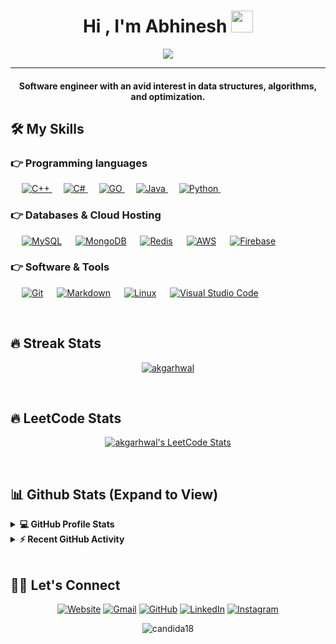 
<h1 align="center">Hi , I'm Abhinesh <img src="https://media.giphy.com/media/hvRJCLFzcasrR4ia7z/giphy.gif" width="35"></h1>
<p align="center">
  <a href="https://github.com/DenverCoder1/readme-typing-svg"><img src="https://readme-typing-svg.herokuapp.com?lines=Software+Engineer;Data+Structure%20|%20Algorithm;GO%20Enthusiast;Always%20learning%20new%20things&center=true&width=500&height=50"></a>
</p>
<hr/>
<h4 align="center">Software engineer with an avid interest in data structures, algorithms, and optimization.</h4>


## 🛠️ My Skills

### 👉 Programming languages

<p align="left"> 
<!--   &emsp; 
  <a href="https://www.cprogramming.com/" target="_blank"> 
    <img alt="C" src="https://img.shields.io/badge/C%20-%232370ED.svg?logo=c&logoColor=white">
  </a>  -->
  &emsp;
  <a href="https://www.w3schools.com/cpp/" target="_blank"> 
    <img alt="C++" src="https://img.shields.io/badge/C++%20-%2300599C.svg?logo=c%2B%2B&logoColor=white">
  </a> 
  &emsp;
  <a href="https://docs.microsoft.com/en-us/dotnet/csharp/" target="_blank"> 
     <img alt="C#" src="https://img.shields.io/badge/-C%23-success?logo=csharp&logoColor=white">
   </a>
  &emsp; 
  <a href="https://golang.org/">
    <img alt="GO" src="https://img.shields.io/badge/-GO-blue?logo=go&logoColor=white"/>
  </a>
  &emsp;
  <a href="https://www.java.com" target="_blank"> 
    <img alt="Java" src="https://img.shields.io/badge/Java-%23007396.svg?logo=java&logoColor=white">
  </a>
  &emsp;
   <a href="https://www.python.org" target="_blank">
    <img alt="Python" src="https://img.shields.io/badge/Python%20-%2314354C.svg?logo=python&logoColor=white">
  </a>
  &emsp;
<!--   <a href="https://www.php.net/">
    <img alt="PHP" src="https://img.shields.io/badge/PHP-%23777BB4.svg?logo=php&logoColor=white"/>
  </a>
  &emsp; -->
</p>

### 👉 Databases & Cloud Hosting
<p align="left">
  &emsp;
    <a href="https://www.mysql.com/"><img alt="MySQL" src="https://img.shields.io/badge/MySQL-00000F?style=flat&logo=mysql&logoColor=white"></a>
  &emsp;
    <a href="https://www.mongodb.com/"><img alt="MongoDB" src ="https://img.shields.io/badge/-MongoDB-success?logo=mongodb&logoColor=white"/></a>
  &emsp;
    <a href="https://redis.io/"><img alt="Redis" src ="https://img.shields.io/badge/-Redis-red?logo=redis&logoColor=white"/></a>
  &emsp;
    <a href="https://aws.amazon.com/"><img alt="AWS" src="https://img.shields.io/badge/-AWS-orange?logo=amazon&logoColor=white"></a>  
  &emsp;
    <a href="https://firebase.google.com/"><img alt="Firebase" src ="https://img.shields.io/badge/Firebase-ffca28?style=flate&logo=firebase&logoColor=black"></a>
 &emsp; 
</p>

 ### 👉 Software & Tools
 
<p>
  &emsp;
    <a href="https://git-scm.com/"><img alt="Git" src="https://img.shields.io/badge/Git%20-%23F05033.svg?logo=git&logoColor=white"></a>
&emsp;
    <a href="https://www.markdownguide.org/"><img alt="Markdown" src="https://img.shields.io/badge/Markdown-000000?style=flate&logo=markdown&logoColor=white"></a>
  &emsp;
    <a href="https://www.linux.org/"><img alt="Linux" src="https://img.shields.io/badge/Linux-FCC624?style=flat&logo=linux&logoColor=black"></a>
  &emsp;
    <a href="https://code.visualstudio.com/"><img alt="Visual Studio Code" src="https://img.shields.io/badge/Visual%20Studio%20Code-0078d7.svg?logo=visual-studio-code&logoColor=white"></a>
  &emsp;
</p>

<br/>

## 🔥 Streak Stats
<!-- <p align="center"><img align="center" src="https://github-readme-streak-stats.herokuapp.com/?user=akgarhwal&theme=algolia" alt="akgarhwal" /></p> -->
<!-- [![GitHub Streak](https://github-readme-streak-stats.herokuapp.com?user=akgarhwal&theme=tokyonight)](https://git.io/streak-stats) -->
<!-- [![GitHub Streak](https://github-readme-streak-stats.herokuapp.com?user=akgarhwal&theme=tokyonight_duo)](https://git.io/streak-stats) -->

<p align="center"><a href="#"><img align="center" src="https://github-readme-streak-stats.herokuapp.com/?user=akgarhwal&theme=tokyonight_duo" alt="akgarhwal" /></a></p>

<br/>

## 🔥 LeetCode Stats
<!-- [![akgarhwal's LeetCode Stats](https://leetcode-stats.vercel.app/api?username=akgarhwal&theme=Dark)](https://leetcode.com/akgarhwal/) -->
<!-- <p align="center"><img align="center" src="https://leetcode-stats.vercel.app/api?username=akgarhwal&theme=Dark" alt="akgarhwal's LeetCode Stats" /></p> -->

<!-- Better LeetCode Stats: https://leetcard.jacoblin.cool/ -->
<p align="center"><a href="https://leetcode.com/akgarhwal/" target="_"><img align="center" src="https://leetcard.jacoblin.cool/akgarhwal?theme=dark&font=Fira%20Code&ext=contest&animation=true&hide=ranking" alt="akgarhwal's LeetCode Stats" /></a></p>



<br/>

## 📊 Github Stats (Expand to View) 


<details> 
  <summary><b>💻 GitHub Profile Stats</b></summary>
  <br/>
  <p align="center">
    <a href="https://github.com/akgarhwal"><img align="center" src="https://github-readme-stats.vercel.app/api?username=akgarhwal&show_icons=true&locale=en&theme=algolia" alt="candida18" height="192px"/></a>
	</p>
	<!-- <p  align="center">
	  <img src="https://github-readme-stats.vercel.app/api/top-langs?username=akgarhwal&show_icons=true&locale=en&layout=compact&theme=algolia" alt="candida18" height="192px"/>
	</p> -->
  <!-- <br/> -->
  <!-- <b>Note:</b> Top languages is only a metric of the languages my public code consists of and doesn't reflect experience or skill level. -->
  </p>
</details>

<details>
  <summary><b>⚡ Recent GitHub Activity</b></summary>
  <br/>
   <a href="https://github.com/akgarhwal"><img alt="Abhinesh's Activity Graph" src="https://github-readme-activity-graph.cyclic.app/graph?username=akgarhwal&custom_title=Candida%20Noronha's%20Contribution%20Graph&theme=react-dark"/></a>
  <br/>

</details>

<br/>

## 🙋‍♀️ Let's Connect
<p align="center">
    <a href="https://akgarhwal.github.io/"><img src="https://img.icons8.com/bubbles/50/000000/web.png" alt="Website"/></a>
    <a href="mailto:abhineshgarhwal@gmail.com"><img src="https://img.icons8.com/bubbles/50/000000/gmail.png" alt="Gmail"/></a>
    <a href="https://github.com/akgarhwal"><img src="https://img.icons8.com/bubbles/50/000000/github.png" alt="GitHub"/></a>
    <a href="https://linkedin.com/in/akgarhwal"><img src="https://img.icons8.com/bubbles/50/000000/linkedin.png" alt="LinkedIn"/></a>
    <a href="https://instagram.com/akgarhwal"><img src="https://img.icons8.com/bubbles/50/000000/instagram.png" alt="Instagram"/></a>
    <!-- <a href="https://www.youtube.com/channel/UC7V1Gm8V0kRLp_EHB8aDj2A"><img src="https://img.icons8.com/bubbles/50/000000/youtube.png" alt="Youtube"/></a> -->
	
</p>

<p align="center"> <img src="https://komarev.com/ghpvc/?username=akgarhwal&label=Abhinesh's%20Profile%20Views%20&color=dc143c&style=plastic" alt="candida18" /> </p>








